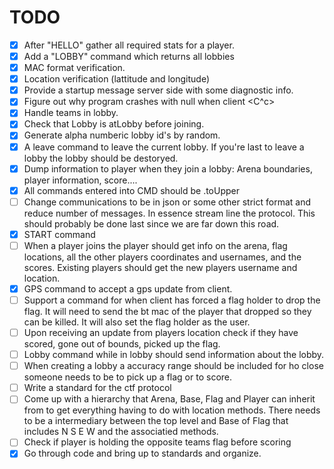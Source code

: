 TODO
====

- [X] After "HELLO" gather all required stats for a player. 
- [x] Add a "LOBBY" command which returns all lobbies
- [x] MAC format verification.
- [x] Location verification (lattitude and longitude)
- [x] Provide a startup message server side with some diagnostic info.
- [x] Figure out why program crashes with null when client <C^c>
- [x] Handle teams in lobby.
- [x] Check that Lobby is atLobby before joining. 
- [x] Generate alpha numberic lobby id's by random. 
- [x] A leave command to leave the current lobby. If you're last to leave a lobby the lobby should be destoryed. 
- [X] Dump information to player when they join a lobby: Arena boundaries, player information, score....
- [X] All commands entered into CMD should be .toUpper
- [ ] Change communications to be in json or some other strict format   and reduce number of messages. In essence stream line the protocol. This should probably be done last since we are far down this road. 
- [x] START command 
- [ ] When a player joins the player should get info on the arena, flag   locations, all the other players coordinates and usernames, and the scores. Existing players should get the new players username and location. 
- [x] GPS command to accept a gps update from client.
- [ ] Support a command for when client has forced a flag holder to drop the flag. It will need to send the bt mac of the player that dropped so they can be killed. It will also set the flag holder as the user. 
- [ ] Upon receiving an update from players location check if they have scored, gone out of bounds, picked up the flag. 
- [ ] Lobby command while in lobby should send information about the lobby. 
- [ ] When creating a lobby a accuracy range should be included for ho  close someone needs to be to pick up a flag or to score. 
- [ ] Write a standard for the ctf protocol
- [ ] Come up with a hierarchy that Arena, Base, Flag and Player can inherit from to get everything having to do with location methods. There needs to be a intermediary between the top level and Base of Flag that includes N S E W and the associatied methods. 
- [ ] Check if player is holding the opposite teams flag before scoring
- [x] Go through code and bring up to standards and organize. 
